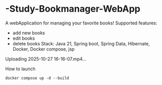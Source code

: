# -Study-Bookmanager-WebApp
A webApplication for managing your favorite books!
Supported features:
- add new books 
- edit books 
- delete books 
Stack: Java 21, Spring boot, Spring Data, Hibernate, Docker, Docker compose, jsp


Uploading 2025-10-27 16-16-07.mp4…


How to launch
```
docker compose up -d --build
```
